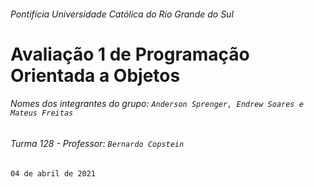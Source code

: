 ###### Pontifícia Universidade Católica do Rio Grande do Sul

# Avaliação 1 de Programação Orientada a Objetos

###### Nomes dos integrantes do grupo: `Anderson Sprenger, Endrew Soares e Mateus Freitas`

###### Turma 128 - Professor: `Bernardo Copstein`

`04 de abril de 2021`